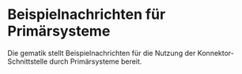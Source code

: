 # Beispielnachrichten für Primärsysteme

Die gematik stellt Beispielnachrichten für die Nutzung der Konnektor-Schnittstelle durch Primärsysteme bereit.

 